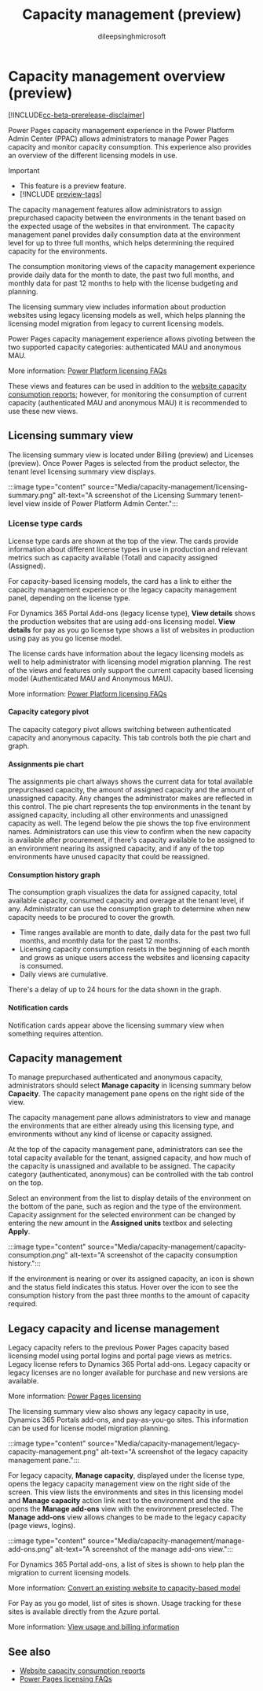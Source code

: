 ﻿---
title: Capacity management (preview)
description: Learn about capacity management in Power Pages.
author: dileepsinghmicrosoft

ms.topic: conceptual
ms.custom: 
ms.date: 11/07/2023
ms.subservice: 
ms.author: dileeps
ms.reviewer: kkendrick
contributors:
    - dileepsinghmicrosoft
    - ProfessorKendrick
---

# Capacity management overview (preview)

[!INCLUDE[cc-beta-prerelease-disclaimer](../includes/cc-beta-prerelease-disclaimer.md)]

Power Pages capacity management experience in the Power Platform Admin Center (PPAC) allows administrators to manage Power Pages capacity and monitor capacity consumption. This experience also provides an overview of the different licensing models in use.

> [!IMPORTANT]
> - This feature is a preview feature.
> - [!INCLUDE [preview-tags](../includes/cc-preview-features-definition.md)]

The capacity management features allow administrators to assign prepurchased capacity between the environments in the tenant based on the expected usage of the websites in that environment. The capacity management panel provides daily consumption data at the environment level for up to three full months, which helps determining the required capacity for the environments.

The consumption monitoring views of the capacity management experience provide daily data for the month to date, the past two full months, and monthly data for past 12 months to help with the license budgeting and planning.

The licensing summary view includes information about production websites using legacy licensing models as well, which helps planning the licensing model migration from legacy to current licensing models.

Power Pages capacity management experience allows pivoting between the two supported capacity categories: authenticated MAU and anonymous MAU. 

More information: [Power Platform licensing FAQs](/power-platform/admin/powerapps-flow-licensing-faq#power-pages)

These views and features can be used in addition to the [website capacity consumption reports](/admin/website-consumption-reports); however, for monitoring the consumption of current capacity (authenticated MAU and anonymous MAU) it is recommended to use these new views.

## Licensing summary view

The licensing summary view is located under Billing (preview) and Licenses (preview). Once Power Pages is selected from the product selector, the tenant level licensing summary view displays.

:::image type="content" source="Media/capacity-management/licensing-summary.png" alt-text="A screenshot of the Licensing Summary tenent-level view inside of Power Platform Admin Center.":::

### License type cards

License type cards are shown at the top of the view. The cards provide information about different license types in use in production and relevant metrics such as capacity available (Total) and capacity assigned (Assigned). 

For capacity-based licensing models, the card has a link to either the capacity management experience or the legacy capacity management panel, depending on the license type. 

For Dynamics 365 Portal Add-ons (legacy license type), **View details** shows the production websites that are using add-ons licensing model. **View details** for pay as you go license type shows a list of websites in production using pay as you go license model.

The license cards have information about the legacy licensing models as well to help administrator with licensing model migration planning. The rest of the views and features only support the current capacity based licensing model (Authenticated MAU and Anonymous MAU). 

More information: [Power Platform licensing FAQs](/power-platform/admin/powerapps-flow-licensing-faq#power-pages)

#### Capacity category pivot

The capacity category pivot allows switching between authenticated capacity and anonymous capacity. This tab controls both the pie chart and graph.

#### Assignments pie chart

The assignments pie chart always shows the current data for total available prepurchased capacity, the amount of assigned capacity and the amount of unassigned capacity. Any changes the administrator makes are reflected in this control. The pie chart represents the top environments in the tenant by assigned capacity, including all other environments and unassigned capacity as well. The legend below the pie shows the top five environment names. Administrators can use this view to confirm when the new capacity is available after procurement, if there's capacity available to be assigned to an environment nearing its assigned capacity, and if any of the top environments have unused capacity that could be reassigned.

#### Consumption history graph

The consumption graph visualizes the data for assigned capacity, total available capacity, consumed capacity and overage at the tenant level, if any. Administrator can use the consumption graph to determine when new capacity needs to be procured to cover the growth. 

- Time ranges available are month to date, daily data for the past two full months, and monthly data for the past 12 months. 
- Licensing capacity consumption resets in the beginning of each month and grows as unique users access the websites and licensing capacity is consumed. 
- Daily views are cumulative. 

There's a delay of up to 24 hours for the data shown in the graph.

#### Notification cards

Notification cards appear above the licensing summary view when something requires attention.

## Capacity management

To manage prepurchased authenticated and anonymous capacity, administrators should select **Manage capacity** in licensing summary below **Capacity**. The capacity management pane opens on the right side of the view.

The capacity management pane allows administrators to view and manage the environments that are either already using this licensing type, and environments without any kind of license or capacity assigned.

At the top of the capacity management pane, administrators can see the total capacity available for the tenant, assigned capacity, and how much of the capacity is unassigned and available to be assigned. The capacity category (authenticated, anonymous) can be controlled with the tab control on the top.

Select an environment from the list to display details of the environment on the bottom of the pane, such as region and the type of the environment. Capacity assignment for the selected environment can be changed by entering the new amount in the **Assigned units** textbox and selecting **Apply**.

:::image type="content" source="Media/capacity-management/capacity-consumption.png" alt-text="A screenshot of the capacity  consumption history.":::

If the environment is nearing or over its assigned capacity, an icon is shown and the status field indicates this status. Hover over the icon to see the consumption history from the past three months to the amount of capacity required.

## Legacy capacity and license management

Legacy capacity refers to the previous Power Pages capacity based licensing model using portal logins and portal page views as metrics. Legacy license refers to Dynamics 365 Portal add-ons. Legacy capacity or legacy licenses are no longer available for purchase and new versions are available.

More information: [Power Pages licensing](/power-platform/admin/powerapps-flow-licensing-faq?branch=main#power-pages)

The licensing summary view also shows any legacy capacity in use, Dynamics 365 Portals add-ons, and pay-as-you-go sites. This information can be used for license model migration planning.

:::image type="content" source="Media/capacity-management/legacy-capacity-management.png" alt-text="A screenshot of the legacy capacity management pane.":::

For legacy capacity, **Manage capacity**, displayed under the license type, opens the legacy capacity management view on the right side of the screen. This view lists the environments and sites in this licensing model and **Manage capacity** action link next to the environment and the site opens the **Manage add-ons** view with the environment preselected. The **Manage add-ons** view allows changes to be made to the legacy capacity (page views, logins).

:::image type="content" source="Media/capacity-management/manage-add-ons.png" alt-text="A screenshot of the manage add-ons view.":::

For Dynamics 365 Portal add-ons, a list of sites is shown to help plan the migration to current licensing models. 

More information: [Convert an existing website to capacity-based model](convert-site.md#convert-an-existing-website-to-capacity-based-model)

For Pay as you go model, list of sites is shown. Usage tracking for these sites is available directly from the Azure portal. 

More information: [View usage and billing information](/power-platform/admin/pay-as-you-go-usage-costs)

## See also

- [Website capacity consumption reports](website-consumption-reports.md)
- [Power Pages licensing FAQs](/power-platform/admin/powerapps-flow-licensing-faq#power-pages)
